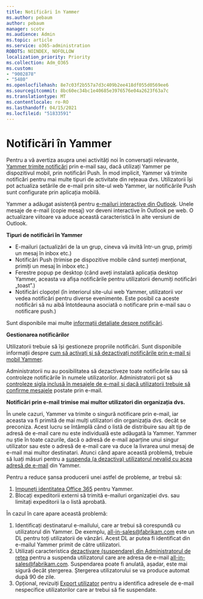 ```yaml
---
title: Notificări în Yammer
ms.author: pebaum
author: pebaum
manager: scotv
ms.audience: Admin
ms.topic: article
ms.service: o365-administration
ROBOTS: NOINDEX, NOFOLLOW
localization_priority: Priority
ms.collection: Adm_O365
ms.custom:
- "9002878"
- "5480"
ms.openlocfilehash: 8e7c03f2b557a7d3c409b2ee418df055d0569ee6
ms.sourcegitcommit: 8bc60ec34bc1e40685e3976576e04a2623f63a7c
ms.translationtype: MT
ms.contentlocale: ro-RO
ms.lasthandoff: 04/15/2021
ms.locfileid: "51833591"
---
```

# <a name="notifications-in-yammer"></a>Notificări în Yammer

Pentru a vă avertiza asupra unei activități noi în conversații relevante, [Yammer trimite notificări](https://support.microsoft.com/en-gb/office/enable-or-disable-yammer-email-and-phone-notifications-93e530e0-189f-4768-8f28-7683d48cc996) prin e-mail sau, dacă utilizați Yammer pe dispozitivul mobil, prin notificări Push. În mod implicit, Yammer vă trimite notificări pentru mai multe tipuri de activitate din rețeaua dvs. Utilizatorii își pot actualiza setările de e-mail prin site-ul web Yammer, iar notificările Push sunt configurate prin aplicația mobilă. 

Yammer a adăugat asistență pentru [e-mailuri interactive din Outlook](https://techcommunity.microsoft.com/t5/outlook-blog/interactive-yammer-emails-in-outlook-on-the-web-are-here/ba-p/1209420). Unele mesaje de e-mail (copie mesaj) vor deveni interactive în Outlook pe web. O actualizare viitoare va aduce această caracteristică în alte versiuni de Outlook.

**Tipuri de notificări în Yammer**

- E-mailuri (actualizări de la un grup, cineva vă invită într-un grup, primiți un mesaj în inbox etc.)
- Notificări Push (trimise pe dispozitive mobile când sunteți menționat, primiți un mesaj în inbox etc.)
- Ferestre popup pe desktop (când aveți instalată aplicația desktop Yammer, aceasta va afișa notificările pentru utilizatorii denumiți notificări „toast”.)
- Notificări clopoțel (în interiorul site-ului web Yammer, utilizatorii vor vedea notificări pentru diverse evenimente. Este posibil ca aceste notificări să nu aibă întotdeauna asociată o notificare prin e-mail sau o notificare push.)

Sunt disponibile mai multe [informații detaliate despre notificări](https://support.microsoft.com/en-gb/office/enable-or-disable-yammer-email-and-phone-notifications-93e530e0-189f-4768-8f28-7683d48cc996).

**Gestionarea notificărilor**

Utilizatorii trebuie să își gestioneze propriile notificări. Sunt disponibile informații despre [cum să activați și să dezactivați notificările prin e-mail și mobil Yammer](https://support.microsoft.com/en-gb/office/enable-or-disable-yammer-email-and-phone-notifications-93e530e0-189f-4768-8f28-7683d48cc996). 

Administratorii nu au posibilitatea să dezactiveze toate notificările sau să controleze notificările în numele utilizatorilor. Administratorii pot să [controleze sigla inclusă în mesajele de e-mail și dacă utilizatorii trebuie să confirme mesajele](https://docs.microsoft.com/yammer/configure-your-yammer-network/configure-email-and-yammer) postate prin e-mail.

**Notificări prin e-mail trimise mai multor utilizatori din organizația dvs.**

În unele cazuri, Yammer va trimite o singură notificare prin e-mail, iar aceasta va fi primită de mai mulți utilizatori din organizația dvs. decât se preconiza. Acest lucru se întâmplă când o listă de distribuire sau alt tip de adresă de e-mail care nu este individuală este adăugată la Yammer. Yammer nu știe în toate cazurile, dacă o adresă de e-mail aparține unui singur utilizator sau este o adresă de e-mail care va duce la livrarea unui mesaj de e-mail mai multor destinatari. Atunci când apare această problemă, trebuie să luați măsuri pentru a [suspenda (a dezactiva) utilizatorul nevalid cu acea adresă de e-mail](https://docs.microsoft.com/yammer/manage-yammer-users/add-block-or-remove-users#remove-users) din Yammer. 

Pentru a reduce șansa producerii unei astfel de probleme, ar trebui să:

1. [Impuneți identitatea Office 365](https://docs.microsoft.com/yammer/configure-your-yammer-network/enforce-office-365-identity) pentru Yammer.
2. Blocați expeditorii externi să trimită e-mailuri organizației dvs. sau limitați expeditorii la o listă aprobată.

În cazul în care apare această problemă:

1. Identificați destinatarul e-mailului, care ar trebui să corespundă cu utilizatorul din Yammer. De exemplu, all-in-sales@fabrikam.com este un DL pentru toți utilizatorii de vânzări. Acest DL ar putea fi identificat din e-mailul Yammer primit de către utilizatori.
2. Utilizați caracteristica [dezactivare (suspendare) din Administratorul de rețea](https://docs.microsoft.com/yammer/manage-yammer-users/add-block-or-remove-users#remove-users) pentru a suspenda utilizatorul care are adresa de e-mail all-in-sales@fabrikam.com. Suspendarea poate fi anulată, așadar, este mai sigură decât ștergerea. Ștergerea utilizatorului se va produce automat după 90 de zile.
3. Opțional, revizuiți [Export utilizator](https://docs.microsoft.com/yammer/manage-security-and-compliance/export-yammer-enterprise-data#ExportUsers) pentru a identifica adresele de e-mail nespecifice utilizatorilor care ar trebui să fie suspendate.
